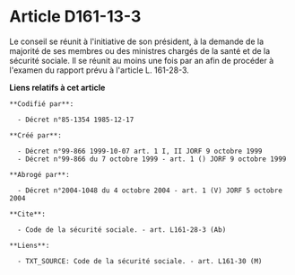 # Article D161-13-3

Le conseil se réunit à l'initiative de son président, à la demande de la majorité de ses membres ou des ministres chargés de
la santé et de la sécurité sociale. Il se réunit au moins une fois par an afin de procéder à l'examen du rapport prévu à
l'article L. 161-28-3.

**Liens relatifs à cet article**

	**Codifié par**:

	  - Décret n°85-1354 1985-12-17

	**Créé par**:

	  - Décret n°99-866 1999-10-07 art. 1 I, II JORF 9 octobre 1999
	  - Décret n°99-866 du 7 octobre 1999 - art. 1 () JORF 9 octobre 1999

	**Abrogé par**:

	  - Décret n°2004-1048 du 4 octobre 2004 - art. 1 (V) JORF 5 octobre 2004

	**Cite**:

	  - Code de la sécurité sociale. - art. L161-28-3 (Ab)

	**Liens**:

	  - TXT_SOURCE: Code de la sécurité sociale. - art. L161-30 (M)
